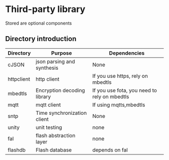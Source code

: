 # Third-party library

Stored are optional components

## Directory introduction

|Directory|Purpose|Dependencies|
|---|----|----|
|cJSON|json parsing and synthesis| None|
|httpclient|http client|If you use https, rely on mbedtls|
|mbedtls|Encryption decoding library|If you use fota, you need to rely on mbedtls|
|mqtt|mqtt client|If using mqtts,mbedtls|
|sntp|Time synchronization client|None|
|unity|unit testing|none|
|fal|flash abstraction layer|none|
|flashdb|Flash database|depends on fal|
